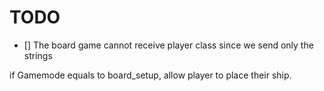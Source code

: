# TODO

- [] The board game cannot receive player class since we send only the strings

if Gamemode equals to board_setup, allow player to place their ship.
